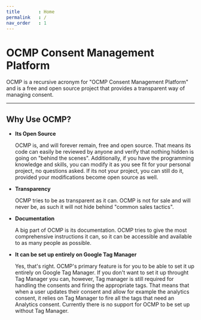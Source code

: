 ```yaml
---
title		: Home
permalink	: /
nav_order	: 1
---
```


# OCMP Consent Management Platform

OCMP is a recursive acronym for "OCMP Consent Management Platform" and is a free and open source project that provides a transparent way of managing consent.

----

## Why Use OCMP?

- **Its Open Source**

  OCMP is, and will forever remain, free and open source. That means its code can easily be reviewed by anyone and verify that nothing hidden is going on "behind the scenes".
  Additionally, if you have the programming knowledge and skills, you can modify it as you see fit for your personal project, no questions asked. If its not your project, you can still do it, provided your modifications become open source as well.

- **Transparency**

  OCMP tries to be as transparent as it can. OCMP is not for sale and will never be, as such it will not hide behind "common sales tactics".
  
- **Documentation**
  
  A big part of OCMP is its documentation. OCMP tries to give the most comprehensive instructions it can, so it can be accessible and available to as many people as possible.

- **It can be set up entirely on Google Tag Manager**

  Yes, that's right. OCMP's primary feature is for you to be able to set it up entirely on Google Tag Manager. If you don't want to set it up throught Tag Manager you can, however, Tag manager is still required for handling the consents and firing the appropriate tags. That means that when a user updates their consent and allow for example the analytics consent, it relies on Tag Manager to fire all the tags that need an Analytics consent. Currently there is no support for OCMP to be set up without Tag Manager.
